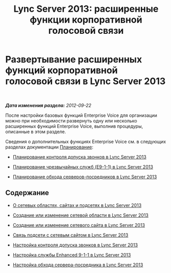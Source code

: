 ﻿---
title: "Lync Server 2013: расширенные функции корпоративной голосовой связи"
TOCTitle: Развертывание расширенных функций корпоративной голосовой связи
ms:assetid: 286d9c0b-9442-448f-a6e5-95b3034278fe
ms:mtpsurl: https://technet.microsoft.com/ru-ru/library/Gg425753(v=OCS.15)
ms:contentKeyID: 49309269
ms.date: 05/19/2016
mtps_version: v=OCS.15
ms.translationtype: HT
---

# Развертывание расширенных функций корпоративной голосовой связи в Lync Server 2013

 

_**Дата изменения раздела:** 2012-09-22_

После настройки базовых функций Enterprise Voice для организации можно при необходимости развернуть одну или несколько расширенных функций Enterprise Voice, выполнив процедуры, описанные в этом разделе.

Сведения о дополнительных функциях Enterprise Voice см. в следующих разделах документации [Планирование](lync-server-2013-planning.md):

  - [Планирование контроля допуска звонков в Lync Server 2013](lync-server-2013-planning-for-call-admission-control.md)

  - [Планирование чрезвычайных служб (E9-1-1) в Lync Server 2013](lync-server-2013-planning-for-emergency-services-e9-1-1.md)

  - [Планирование обхода серверов-посредников в Lync Server 2013](lync-server-2013-planning-for-media-bypass.md)

## Содержание

  - [О сетевых областях, сайтах и подсетях в Lync Server 2013](lync-server-2013-about-network-regions-sites-and-subnets.md)

  - [Создание или изменение сетевой области в Lync Server 2013](lync-server-2013-create-or-modify-a-network-region.md)

  - [Создание или изменение сетевого сайта в Lync Server 2013](lync-server-2013-create-or-modify-a-network-site.md)

  - [Связь подсети с сетевым сайтом в Lync Server 2013](lync-server-2013-associate-a-subnet-with-a-network-site.md)

  - [Настройка контроля допуска звонков в Lync Server 2013](lync-server-2013-configure-call-admission-control.md)

  - [Настройка службы Enhanced 9-1-1 в Lync Server 2013](lync-server-2013-configure-enhanced-9-1-1.md)

  - [Настройка обхода сервера-посредника в Lync Server 2013](lync-server-2013-configure-media-bypass.md)

